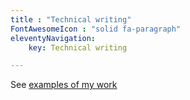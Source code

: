 ```yaml
---
title : "Technical writing"
FontAwesomeIcon : "solid fa-paragraph"
eleventyNavigation:
    key: Technical writing

---
```



See [examples of my work](/content/technical-writing-examples)
